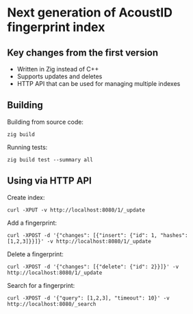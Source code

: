 # Next generation of AcoustID fingerprint index

## Key changes from the first version

- Written in Zig instead of C++
- Supports updates and deletes
- HTTP API that can be used for managing multiple indexes

## Building

Building from source code:

    zig build

Running tests:

    zig build test --summary all

## Using via HTTP API

Create index:

    curl -XPUT -v http://localhost:8080/1/_update

Add a fingerprint:

    curl -XPOST -d '{"changes": [{"insert": {"id": 1, "hashes": [1,2,3]}}]}' -v http://localhost:8080/1/_update

Delete a fingerprint:

    curl -XPOST -d '{"changes": [{"delete": {"id": 2}}]}' -v http://localhost:8080/1/_update

Search for a fingerprint:

    curl -XPOST -d '{"query": [1,2,3], "timeout": 10}' -v http://localhost:8080/_search
